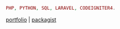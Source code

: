 ```php
PHP, PYTHON, SQL, LARAVEL, CODEIGNITER4.
```
[portfolio](https://silvaleal.eu/) | [packagist](https://packagist.org/packages/silvaleal/)
